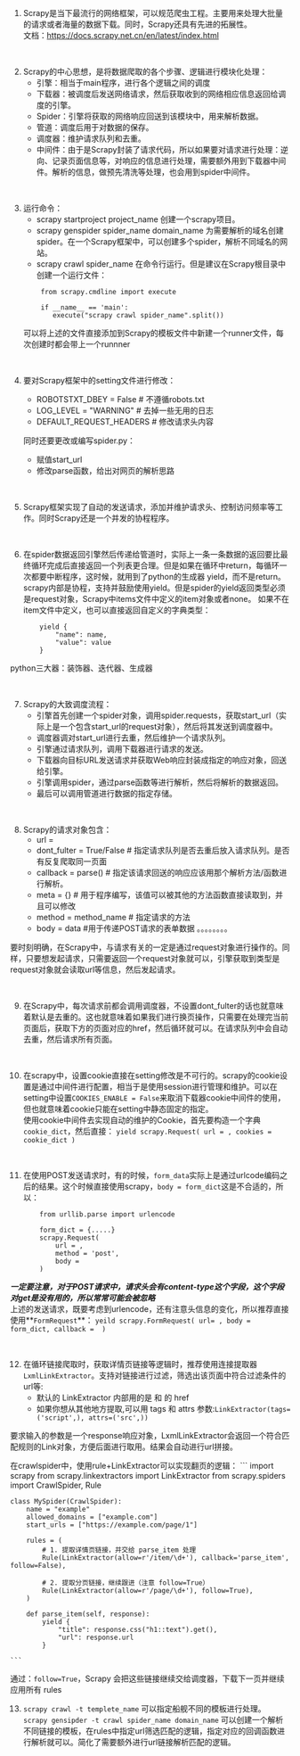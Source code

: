 1. Scrapy是当下最流行的网络框架，可以规范爬虫工程。主要用来处理大批量的请求或者海量的数据下载。同时，Scrapy还具有先进的拓展性。    
 文档：https://docs.scrapy.net.cn/en/latest/index.html

&ensp;

2. Scrapy的中心思想，是将数据爬取的各个步骤、逻辑进行模块化处理：  
    - 引擎：相当于main程序，进行各个逻辑之间的调度
    - 下载器：被调度后发送网络请求，然后获取收到的网络相应信息返回给调度的引擎。
    - Spider：引擎将获取的网络响应回送到该模块中，用来解析数据。
    - 管道：调度后用于对数据的保存。
    - 调度器：维护请求队列和去重。 
    - 中间件：由于是Scrapy封装了请求代码，所以如果要对请求进行处理：逆向、记录页面信息等，对响应的信息进行处理，需要额外用到下载器中间件。解析的信息，做预先清洗等处理，也会用到spider中间件。

&ensp;

3. 运行命令：
    - scrapy startproject project_name 创建一个scrapy项目。
    - scrapy genspider spider_name domain_name 为需要解析的域名创建spider。在一个Scrapy框架中，可以创建多个spider，解析不同域名的网站。
    - scrapy crawl spider_name 在命令行运行。但是建议在Scrapy根目录中创建一个运行文件：  
        ```
         from scrapy.cmdline import execute

         if __name__ == 'main':
            execute("scrapy crawl spider_name".split())
        ```
    可以将上述的文件直接添加到Scrapy的模板文件中新建一个runner文件，每次创建时都会带上一个runnner

&ensp;
   
4. 要对Scrapy框架中的setting文件进行修改：
    - ROBOTSTXT_DBEY = False  # 不遵循robots.txt
    - LOG_LEVEL = "WARNING"   # 去掉一些无用的日志
    - DEFAULT_REQUEST_HEADERS  # 修改请求头内容  

   同时还要更改或编写spider.py：  
    - 赋值start_url
    - 修改parse函数，给出对网页的解析思路  

&ensp;

5. Scrapy框架实现了自动的发送请求，添加并维护请求头、控制访问频率等工作。同时Scrapy还是一个并发的协程程序。

&ensp;

6. 在spider数据返回引擎然后传递给管道时，实际上一条一条数据的返回要比最终循环完成后直接返回一个列表更合理。但是如果在循环中return，每循环一次都要中断程序，这时候，就用到了python的生成器 yield，而不是return。  
 scrapy内部是协程，支持并鼓励使用yield。但是spider的yield返回类型必须是request对象，Scrapy中items文件中定义的item对象或者none。 
 如果不在item文件中定义，也可以直接返回自定义的字典类型：
    ```
        yield {
            "name": name,
            "value": value
        }
    ```

 python三大器：装饰器、迭代器、生成器  

 &ensp;

 7. Scrapy的大致调度流程：
    - 引擎首先创建一个spider对象，调用spider.requests，获取start_url（实际上是一个包含start_url的request对象），然后将其发送到调度器中。
    - 调度器调对start_url进行去重，然后维护一个请求队列。  
    - 引擎通过请求队列，调用下载器进行请求的发送。  
    - 下载器向目标URL发送请求并获取Web响应封装成指定的响应对象，回送给引擎。
    - 引擎调用spider，通过parse函数等进行解析，然后将解析的数据返回。
    - 最后可以调用管道进行数据的指定存储。  

&ensp;

8. Scrapy的请求对象包含：
    - url = 
    - dont_fulter = True/False # 指定请求队列是否去重后放入请求队列。是否有反复爬取同一页面  
    - callback = parse() # 指定该请求回送的响应应该用那个解析方法/函数进行解析。  
    - meta = {}  # 用于程序编写，该值可以被其他的方法函数直接读取到，并且可以修改  
    - method = method_name   # 指定请求的方法
    - body = data  #用于传递POST请求的表单数据
    。。。。。。。。

 要时刻明确，在Scrapy中，与请求有关的一定是通过request对象进行操作的。同样，只要想发起请求，只需要返回一个request对象就可以，引擎获取到类型是request对象就会读取url等信息，然后发起请求。  

 &ensp;

 9. 在Scrapy中，每次请求前都会调用调度器，不设置dont_fulter的话也就意味着默认是去重的。这也就意味着如果我们进行换页操作，只需要在处理完当前页面后，获取下方的页面对应的href，然后循环就可以。在请求队列中会自动去重，然后请求所有页面。

 &ensp;

 10. 在scrapy中，设置cookie直接在setting修改是不可行的。scrapy的cookie设置是通过中间件进行配置，相当于是使用session进行管理和维护。可以在setting中设置`COOKIES_ENABLE = False`来取消下载器cookie中间件的使用，但也就意味着cookie只能在setting中静态固定的指定。  
  使用cookie中间件去实现自动的维护的Cookie，首先要构造一个字典`cookie_dict`，然后直接：
    ```
        yield scrapy.Request(
            url = ,
            cookies = cookie_dict
        )
    ```

&ensp;

11. 在使用POST发送请求时，有的时候，`form_data`实际上是通过urlcode编码之后的结果。这个时候直接使用scrapy，`body = form_dict`这是不合适的，所以：
    ```
        from urllib.parse import urlencode
        
        form_dict = {.....}
        scrapy.Request(
            url = ,
            method = 'post',
            body = 
        )        
    ```

 ***一定要注意，对于POST请求中，请求头会有content-type这个字段，这个字段对get是没有用的，所以常常可能会被忽略***  
  上述的发送请求，既要考虑到urlencode，还有注意头信息的变化，所以推荐直接使用**`FormRequest`**： 
    ```
        yeild scrapy.FormRequest(
            url= ,
            body = form_dict,
            callback = 
        )
    ```

&ensp;

12. 在循环链接爬取时，获取详情页链接等逻辑时，推荐使用连接提取器`LxmlLinkExtractor`。支持对链接进行过滤，筛选出该页面中符合过滤条件的url等:
    - 默认的 LinkExtractor 内部用的是 <a> 和 <area> 的 href
    - 如果你想从其他地方提取,可以用 tags 和 attrs 参数:`LinkExtractor(tags=('script',), attrs=('src',))`  

要求输入的参数是一个response响应对象，LxmlLinkExtractor会返回一个符合匹配规则的Link对象，方便后面进行取用。结果会自动进行url拼接。  

在crawlspider中，使用rule+LinkExtractor可以实现翻页的逻辑： 
    ```
    import scrapy
    from scrapy.linkextractors import LinkExtractor
    from scrapy.spiders import CrawlSpider, Rule


    class MySpider(CrawlSpider):
        name = "example"
        allowed_domains = ["example.com"]
        start_urls = ["https://example.com/page/1"]

        rules = (
            # 1. 提取详情页链接，并交给 parse_item 处理
            Rule(LinkExtractor(allow=r'/item/\d+'), callback='parse_item', follow=False),

            # 2. 提取分页链接，继续跟进（注意 follow=True）
            Rule(LinkExtractor(allow=r'/page/\d+'), follow=True),
        )

        def parse_item(self, response):
            yield {
                "title": response.css("h1::text").get(),
                "url": response.url
            }

    ```
 通过：`follow=True`，Scrapy 会把这些链接继续交给调度器，下载下一页并继续应用所有 rules

13. `scrapy crawl -t templete_name` 可以指定船舰不同的模板进行处理。  
`scrapy gensipder -t crawl spider_name domain_name` 可以创建一个解析不同链接的模板，在rules中指定url筛选匹配的逻辑，指定对应的回调函数进行解析就可以。简化了需要额外进行url链接解析匹配的逻辑。